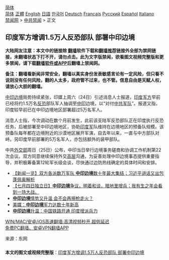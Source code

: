  <!-- 面包屑导航 --> <div class="breadcrumb"><!-- GTranslate: https://gtranslate.io/ -->  <div class="switcher notranslate">  <div class="selected">  <a href="#" onclick="return false;"> 简体</a>  </div>  <div class="option">  <a href="https://www.bannedbook.org" onclick="doGTranslate('zh-CN|zh-CN');jQuery('div.switcher div.selected a').html(jQuery(this).html());return false;" title="简体中文" class="nturl selected"> 简体</a>  <a href="https://www.bannedbook.org/zh-tw/" onclick="doGTranslate('zh-CN|zh-TW');jQuery('div.switcher div.selected a').html(jQuery(this).html());return false;" title="繁體中文" class="nturl"> 正體</a>  <a href="https://www.bannedbook.org/en/" onclick="doGTranslate('zh-CN|en');jQuery('div.switcher div.selected a').html(jQuery(this).html());return false;" title="English" class="nturl"> English</a>  <a href="https://www.bannedbook.org/ja/" onclick="doGTranslate('zh-CN|ja');jQuery('div.switcher div.selected a').html(jQuery(this).html());return false;" title="日本語" class="nturl"> 日語</a>  <a href="https://www.bannedbook.org/ko/" onclick="doGTranslate('zh-CN|ko');jQuery('div.switcher div.selected a').html(jQuery(this).html());return false;" title="한국어" class="nturl"> 한국어</a>  <a href="https://www.bannedbook.org/de/" onclick="doGTranslate('zh-CN|de');jQuery('div.switcher div.selected a').html(jQuery(this).html());return false;" title="Deutsch" class="nturl"> Deutsch</a>  <a href="https://www.bannedbook.org/fr/" onclick="doGTranslate('zh-CN|fr');jQuery('div.switcher div.selected a').html(jQuery(this).html());return false;" title="Français" class="nturl"> Français</a>  <a href="https://www.bannedbook.org/ru/" onclick="doGTranslate('zh-CN|ru');jQuery('div.switcher div.selected a').html(jQuery(this).html());return false;" title="Русский" class="nturl"> Русский</a>  <a href="https://www.bannedbook.org/es/" onclick="doGTranslate('zh-CN|es');jQuery('div.switcher div.selected a').html(jQuery(this).html());return false;" title="Español" class="nturl"> Español</a>  <a href="https://www.bannedbook.org/it/" onclick="doGTranslate('zh-CN|it');jQuery('div.switcher div.selected a').html(jQuery(this).html());return false;" title="Italiano" class="nturl"> Italiano</a>  </div>  </div>      <div class='breadcrumb-sub'><!-- Breadcrumb NavXT 6.3.0 --> <a href="https://www.bannedbook.org/" class="home">禁闻网</a> &gt; <a href="https://www.bannedbook.org/bnews/cbnews/" class="category">中共禁闻</a> &gt; 正文</div></div><h2>印度军方增调1.5万人反恐部队 部署中印边境</h2> <p class="notice"><b>大陆网友注意：本文中的链接除 <a href="https://github.com/bannedbook/fanqiang" >翻墙</a>软件下载和<a href="https://github.com/killgcd/justmysocks/blob/master/README.md">翻墙推荐</a>链接外全部为禁网链接，未翻墙状态下打不开，请勿点击。此为文字版禁闻，欲看图文视频完整版和更多禁闻，请下载<a href="https://github.com/bannedbook/fanqiang">翻墙软件或APP</a>后翻墙上禁闻网。</p><p>备注：翻墙看新闻非常安全，翻墙以真实身份发表敏感言论有一定风险，但只看不说则没有任何风险，翻的人太多，政府管不过来，也不管。信息自由是天赋人权，请放心大胆的翻墙。</b></p>  <div class="entry"> <p id="conimg"><a href="https://www.bannedbook.org/bnews/tag/%E4%B8%AD%E5%8D%B0%E8%BE%B9%E5%A2%83/" class="st_tag internal_tag" rel="tag" title="标签 中印边境 下的日志">中印边境</a>局势持续紧张，印媒上周六（24日）引述消息人士报道，<a href="https://www.bannedbook.org/bnews/tag/%e5%8d%b0%e5%ba%a6/" class="st_tag internal_tag" rel="tag" title="标签 印度 下的日志">印度</a><a href="https://www.bannedbook.org/bnews/tag/%E5%86%9B%E6%96%B9/" class="st_tag internal_tag" rel="tag" title="标签 军方 下的日志">军方</a>早前已经将约1.5万名<a href="https://www.bannedbook.org/bnews/tag/%e5%8f%8d%e6%81%90/" class="st_tag internal_tag" rel="tag" title="标签 反恐 下的日志">反恐</a>部队军人抽调至<a href="https://www.bannedbook.org/bnews/tag/%E4%B8%AD%E5%8D%B0/" class="st_tag internal_tag" rel="tag" title="标签 中印 下的日志">中印</a>边境，以“对付<a href="https://www.bannedbook.org/bnews/tag/%e4%b8%ad%e5%85%b1%e5%86%9b%e9%98%9f/" class="st_tag internal_tag" rel="tag" title="标签 中共军队 下的日志">中共军队</a>”。报道又指，印度较早前已在中印边境地区部署超过5万名军人。</p> <p>消息人士指，今次调动在数个月前发生，此前该支陆军反恐部队正在印度执行反恐任务，后被部署至中印边境地区，协助<a href="https://www.bannedbook.org/bnews/tag/%E5%8D%B0%E5%BA%A6%E5%86%9B/" class="st_tag internal_tag" rel="tag" title="标签 印度军 下的日志">印度军</a>队维持在边境地区的预备队规模。该预备队每年都在边境附近的沙漠地区展开军演，自去年以来，一直与中方部队对峙。另印度早前部署的5万名军人，亦包括额外的装甲部队。</p>  <p>中共<a href="https://www.bannedbook.org/bnews/tag/%E5%A4%96%E4%BA%A4%E9%83%A8/" class="st_tag internal_tag" rel="tag" title="标签 外交部 下的日志">外交部</a>周日（25日）公布，中印当日举行边境事务磋商和协调工作机制第22次会议。双方同意继续保持外交<span class='wp_keywordlink_affiliate'><a href="https://www.bannedbook.org/bnews/ccpdope/" title="中共高层内幕" target="_blank">高层</a></span>沟通，为妥善处理中印边境事态提供重要指导，并积极筹备第12轮军长级会谈，尽快通过边防热线确定的具体时间和安排。</p> <ul class='op-related-articles' title='相关阅读'> <li><a href='https://www.bannedbook.org/bnews/comments/20210704/1580363.html' target='_blank'>【新闻一览】双方各派数万军队 <b>中印边境</b>数十年最大集结；习近平讲话又出包 蓬佩奥解析</a></li> <li><a href='https://www.bannedbook.org/bnews/bannedvideo/20210704/1579968.html' target='_blank'>【七月四日独立日】<b>中印边境</b>争议，明着和谈，暗地里增兵；我有生之年会看到一场大战。</a></li> <li><a href='https://www.bannedbook.org/bnews/baitai/20210703/1579576.html' target='_blank'><b>中印边境</b>情势又升温 会不会再擦枪走火？</a></li> <li><a href='https://www.bannedbook.org/bnews/ssgc/20210703/1579320.html' target='_blank'>美媒：<b>中印边境</b>军力达数十年新高</a></li> <li><a href='https://www.bannedbook.org/bnews/baitai/20210702/1579091.html' target='_blank'><b>中印边境</b>升温：中国铁路开通 印度增派兵力</a></li> </ul> <p class="texttj"> <a href="https://github.com/bannedbook/fanqiang/wiki/V2ray%E6%9C%BA%E5%9C%BA" target="_blank">WIN/MAC/安卓/iOS高速翻墙:高清视频秒开,超低延迟</a><br/> <a href="https://github.com/bannedbook/fanqiang/wiki/%E7%A6%81%E9%97%BB%E7%BD%91%E5%AE%89%E5%8D%93%E7%BF%BB%E5%A2%99%E6%96%B0%E9%97%BBAPP" target="_blank">免费PC翻墙、安卓VPN翻墙APP</a></p> <p> 来源：东网 </p><a name='sharetosocial'></a>  <div style="margin-bottom:5px;padding-bottom:5px;clear:both"> <div id="archive-pix-1" class="banner-ads"> <!-- AuctionX Display platform tag START --> <div id="26318x728x90x621x_ADSLOT2" clicktrack="%%CLICK_URL_ESC%%"></div> <!-- AuctionX Display platform tag END --> </div> <div id="archive-pix-2" class="banner-ads"> <!-- AuctionX Display platform tag START --> <div id="26315x300x250x621x_ADSLOT2" clicktrack="%%CLICK_URL_ESC%%"></div> <!-- AuctionX Display platform tag END --> </div> </div>  <div id="archive-pix-1" class="banner-ads"> <!-- AuctionX Display platform tag START --> <div id="26318x728x90x621x_ADSLOT3" clicktrack="%%CLICK_URL_ESC%%"></div> <!-- AuctionX Display platform tag END --> </div> <div><b>本文的图文或视频完整版</b>：<a href='https://www.bannedbook.org/bnews/cbnews/20210726/1594192.html'>印度军方增调1.5万人反恐部队 部署中印边境</a></div>  </div><!--END ENTRY--> 